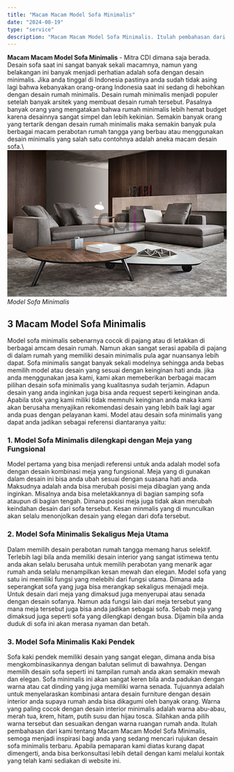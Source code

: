 ```yaml
---
title: "Macam Macam Model Sofa Minimalis"
date: "2024-08-19"
type: "service"
description: "Macam Macam Model Sofa Minimalis. Itulah pembahasan dari kami tentang Macam Macam Model Sofa Minimalis, semoga menjadi inspirasi bagi anda yang sedang menca..."
---
```


**Macam Macam Model Sofa Minimalis** - Mitra CDI dimana saja berada. Desain sofa saat ini sangat banyak sekali macamnya, namun yang belakangan ini banyak menjadi perhatian adalah sofa dengan desain minimalis. Jika anda tinggal di Indonesia pastinya anda sudah tidak asing lagi bahwa kebanyakan orang-orang Indonesia saat ini sedang di hebohkan dengan desain rumah minimalis. Desain rumah minimalis menjadi populer setelah banyak arsitek yang membuat desain rumah tersebut. Pasalnya banyak orang yang mengatakan bahwa rumah minimalis lebih hemat budget karena desainnya sangat simpel dan lebih kekinian. Semakin banyak orang yang tertarik dengan desain rumah minimalis maka semakin banyak pula berbagai macam perabotan rumah tangga yang berbau atau menggunakan desain minimalis yang salah satu contohnya adalah aneka macam desain sofa.\\
![Macam Macam Model Sofa Minimalis](/images/blog/desain-sofa-minimalis.jpg)
*Model Sofa Minimalis*

## 3 Macam Model Sofa Minimalis
Model sofa minimalis sebenarnya cocok di pajang atau di letakkan di berbagai amcam desain rumah. Namun akan sangat serasi apabila di pajang di dalam rumah yang memiliki desain minimalis pula agar nuansanya lebih dapat. Sofa minimalis sangat banyak sekali modelnya sehingga anda bebas memilih model atau desain yang sesuai dengan keinginan hati anda. jika anda menggunakan jasa kami, kami akan memeberikan berbagai macam pilihan desain sofa minimalis yang kualitasnya sudah terjamin. Adapun desain yang anda inginkan juga bisa anda request seperti keinginan anda. Apabila stok yang kami miliki tidak memnuhi keinginan anda maka kami akan berusaha menyajikan rekomendasi desain yang lebih baik lagi agar anda puas dengan pelayanan kami. Model atau desain sofa minimalis yang dapat anda jadikan sebagai referensi diantaranya yaitu:
### 1\. Model Sofa Minimalis dilengkapi dengan Meja yang Fungsional
Model pertama yang bisa menjadi referensi untuk anda adalah model sofa dengan desain kombinasi meja yang fungsional. Meja yang di gunakan dalam desain ini bisa anda ubah sesuai dengan suasana hati anda. Maksudnya adalah anda bisa merubah posisi meja dibagian yang anda inginkan. Misalnya anda bisa meletakkannya di bagian samping sofa ataupun di bagian tengah. Dimana posisi meja juga tidak akan merubah keindahan desain dari sofa tersebut. Kesan minmalis yang di munculkan akan selalu menonjolkan desain yang elegan dari dofa tersebut.
### 2\. Model Sofa Minimalis Sekaligus Meja Utama
Dalam memilih desain perabotan rumah tangga memang harus selektif. Terlebih lagi bila anda memiliki desain interior yang sangat istimewa tentu anda akan selalu berusaha untuk memilih perabotan yang menarik agar rumah anda selalu menampilkan kesan mewah dan elegan. Model sofa yang satu ini memiliki fungsi yang melebihi dari fungsi utama. Dimana ada seperangkat sofa yang juga bisa merangkap sekaligus menajadi meja. Untuk desain dari meja yang dimaksud juga menyerupai atau senada dengan desain sofanya. Namun ada fungsi lain dari meja tersebut yang mana meja tersebut juga bisa anda jadikan sebagai sofa. Sebab meja yang dimaksud juga seperti sofa yang dilengkapi dengan busa. Dijamin bila anda duduk di sofa ini akan merasa nyaman dan betah.
### 3\. Model Sofa Minimalis Kaki Pendek
Sofa kaki pendek memiliki desain yang sangat elegan, dimana anda bisa mengkombinasikannya dengan balutan selimut di bawahnya. Dengan memilih desain sofa seperti ini tampilan rumah anda akan semakin mewah dan elegan. Sofa minimalis ini akan sangat keren bila anda padukan dengan warna atau cat dinding yang juga memiliki warna senada. Tujuannya adalah untuk menyelaraskan kombinasi antara desain furniture dengan desain interior anda supaya rumah anda bisa dikagumi oleh banyak orang. Warna yang paling cocok dengan desain interior minimalis adalah warna abu-abau, merah tua, krem, hitam, putih susu dan hijau tosca. Silahkan anda pilih warna tersebut dan sesuaikan dengan warna ruangan rumah anda.
Itulah pembahasan dari kami tentang Macam Macam Model Sofa Minimalis, semoga menjadi inspirasi bagi anda yang sedang mencari rujukan desain sofa minimalis terbaru. Apabila pemaparan kami diatas kurang dapat dimengerti, anda bisa berkonsultasi lebih detail dengan kami melalui kontak yang telah kami sediakan di website ini.
